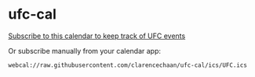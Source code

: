 # ufc-cal

[Subscribe to this calendar to keep track of UFC events](https://clarencechaan.github.io/ufc-cal/)

Or subscribe manually from your calendar app:

`webcal://raw.githubusercontent.com/clarencechaan/ufc-cal/ics/UFC.ics`
